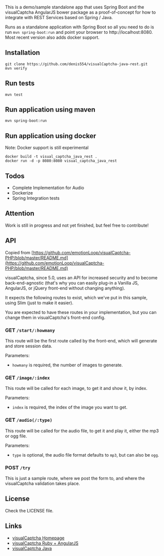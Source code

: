 This is a demo/sample standalone app that uses Spring Boot and the visualCaptcha AngularJS bower package as a proof-of-concept for how to integrate with REST Services based on Spring / Java.

Runs as a standalone application with Spring Boot so all you need to do is run `mvn spring-boot:run` and point your browser to http://localhost:8080. Most recent version also adds docker support.

## Installation

```
git clone https://github.com/denis554/visualCaptcha-java-rest.git
mvn verify
```

## Run tests

```
mvn test
```

## Run application using maven

```
mvn spring-boot:run
```

## Run application using docker

Note: Docker support is still experimental

```
docker build -t visual_captcha_java_rest .
docker run -d -p 8080:8080 visual_captcha_java_rest
```

## Todos

* Complete Implementation for Audio
* Dockerize
* Spring Integration tests

## Attention

Work is still in progress and not yet finished, but feel free to contribute!

## API

Copied from [https://github.com/emotionLoop/visualCaptcha-PHP/blob/master/README.md](https://github.com/emotionLoop/visualCaptcha-PHP/blob/master/README.md)

visualCaptcha, since 5.0, uses an API for increased security and to become back-end-agnostic (that's why you can easily plug-in a Vanilla JS, AngularJS, or jQuery front-end without changing anything).

It expects the following routes to exist, which we've put in this sample, using Slim (just to make it easier).

You are expected to have these routes in your implementation, but you can change them in visualCaptcha's front-end config.

### GET `/start/:howmany`

This route will be the first route called by the front-end, which will generate and store session data.

Parameters:

- `howmany` is required, the number of images to generate.

### GET `/image/:index`

This route will be called for each image, to get it and show it, by index.

Parameters:

- `index` is required, the index of the image you want to get.

### GET `/audio(/:type)`

This route will be called for the audio file, to get it and play it, either the mp3 or ogg file.

Parameters:

- `type` is optional, the audio file format defaults to `mp3`, but can also be `ogg`.

### POST `/try` 

This is just a sample route, where we post the form to, and where the visualCaptcha validation takes place.


## License

Check the LICENSE file.

## Links
* [visualCaptcha Homepage](http://visualcaptcha.net/)
* [visualCaptcha Ruby + AngularJS](https://github.com/emotionLoop/visualCaptcha-ruby)
* [visualCaptcha Java](https://github.com/bdotzour/visualCaptcha-java)

